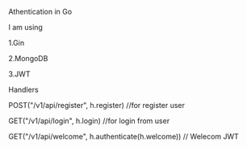 Athentication in Go 

I am using

1.Gin

2.MongoDB

3.JWT

Handlers

	
POST("/v1/api/register", h.register)  //for register user

GET("/v1/api/login", h.login)  //for login from user

GET("/v1/api/welcome", h.authenticate(h.welcome))  // Welecom JWT 

